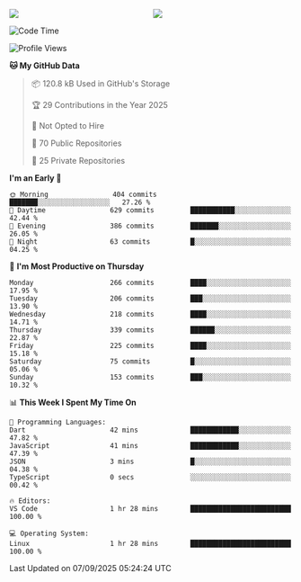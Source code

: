 <p style="display:flex;align-items:center;column-gap:0.5rem;" align="center">
  <img style="flex-grow:1;align-self:stretch;object-fit:cover;"  src ="https://github-readme-stats.vercel.app/api?username=gnoluv9x&show_icons=true&count_private=true&theme=chartreuse-dark&hide_border=true">
  <img style="flex-grow:1;align-self:stretch;object-fit:cover;"src ="https://github-readme-stats.vercel.app/api/top-langs/?username=gnoluv9x&layout=compact&hide_border=true&theme=chartreuse-dark&&langs_count=6&hide=jupyter%20notebook,tex,css,php&exclude_repo=Pacman-AI">
</p>

<!--START_SECTION:waka-->
![Code Time](http://img.shields.io/badge/Code%20Time-1%2C104%20hrs%2051%20mins-blue)

![Profile Views](http://img.shields.io/badge/Profile%20Views-0-blue)

**🐱 My GitHub Data** 

> 📦 120.8 kB Used in GitHub's Storage 
 > 
> 🏆 29 Contributions in the Year 2025
 > 
> 🚫 Not Opted to Hire
 > 
> 📜 70 Public Repositories 
 > 
> 🔑 25 Private Repositories 
 > 
**I'm an Early 🐤** 

```text
🌞 Morning                404 commits         ███████░░░░░░░░░░░░░░░░░░   27.26 % 
🌆 Daytime                629 commits         ███████████░░░░░░░░░░░░░░   42.44 % 
🌃 Evening                386 commits         ███████░░░░░░░░░░░░░░░░░░   26.05 % 
🌙 Night                  63 commits          █░░░░░░░░░░░░░░░░░░░░░░░░   04.25 % 
```
📅 **I'm Most Productive on Thursday** 

```text
Monday                   266 commits         ████░░░░░░░░░░░░░░░░░░░░░   17.95 % 
Tuesday                  206 commits         ███░░░░░░░░░░░░░░░░░░░░░░   13.90 % 
Wednesday                218 commits         ████░░░░░░░░░░░░░░░░░░░░░   14.71 % 
Thursday                 339 commits         ██████░░░░░░░░░░░░░░░░░░░   22.87 % 
Friday                   225 commits         ████░░░░░░░░░░░░░░░░░░░░░   15.18 % 
Saturday                 75 commits          █░░░░░░░░░░░░░░░░░░░░░░░░   05.06 % 
Sunday                   153 commits         ███░░░░░░░░░░░░░░░░░░░░░░   10.32 % 
```


📊 **This Week I Spent My Time On** 

```text
💬 Programming Languages: 
Dart                     42 mins             ████████████░░░░░░░░░░░░░   47.82 % 
JavaScript               41 mins             ████████████░░░░░░░░░░░░░   47.39 % 
JSON                     3 mins              █░░░░░░░░░░░░░░░░░░░░░░░░   04.38 % 
TypeScript               0 secs              ░░░░░░░░░░░░░░░░░░░░░░░░░   00.42 % 

🔥 Editors: 
VS Code                  1 hr 28 mins        █████████████████████████   100.00 % 

💻 Operating System: 
Linux                    1 hr 28 mins        █████████████████████████   100.00 % 
```


 Last Updated on 07/09/2025 05:24:24 UTC
<!--END_SECTION:waka-->

